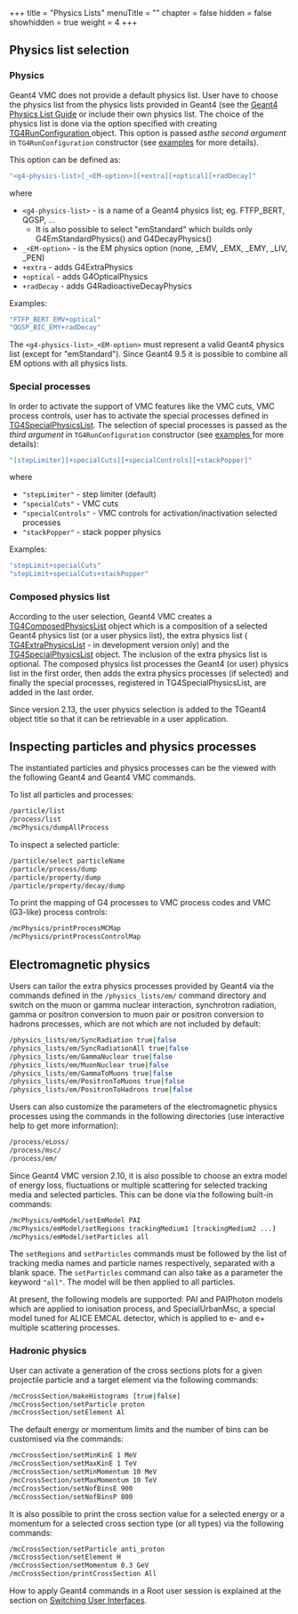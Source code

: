 +++
title = "Physics Lists"
menuTitle = ""
chapter = false
hidden = false
showhidden = true
weight = 4
+++

## Physics list selection

### Physics

Geant4 VMC does not provide a default physics list. User have to choose the physics list from the physics lists provided in Geant4 (see the [Geant4 Physics List Guide](http://geant4-userdoc.web.cern.ch/geant4-userdoc/UsersGuides/PhysicsListGuide/html/index.html) or include their own physics list. The choice of the physics list is done via the option specified with creating <a href="http://ivana.home.cern.ch/ivana/g4vmc_html/classTG4RunConfiguration.html"> TG4RunConfiguration </a> object. This option is passed as*the second argument* in `TG4RunConfiguration` constructor (see [examples](examples) for more details).</p>

This option can be defined as: 
```bash
"<g4-physics-list>[_<EM-option>][+extra][+optical][+radDecay]" 
```
where

- `<g4-physics-list>` - is a name of a Geant4 physics list; eg. FTFP_BERT, QGSP, ...<br />
   - It is also possible to select "emStandard" which builds only G4EmStandardPhysics() and G4DecayPhysics()
- `_<EM-option>` - is the EM physics option (none, _EMV, _EMX, _EMY, _LIV, _PEN)
- `+extra` - adds G4ExtraPhysics
- `+optical` - adds G4OpticalPhysics
- `+radDecay` - adds G4RadioactiveDecayPhysics 

Examples:
```bash
"FTFP_BERT_EMV+optical" 
"QGSP_BIC_EMY+radDecay" 
```

The `<g4-physics-list>_<EM-option>` must represent a valid Geant4 physics list (except for "emStandard"). Since Geant4 9.5 it is possible to combine all EM options with all physics lists.

### Special processes

In order to activate the support of VMC features like the VMC cuts, VMC process controls, user has to activate the special processes defined in <a href="http://ivana.home.cern.ch/ivana/g4vmc_html/classTG4SpecialPhysicsList.html">TG4SpecialPhysicsList</a>. The selection of special processes is passed as the *third argument* in `TG4RunConfiguration` constructor (see <a href="http://ivana.home.cern.ch/ivana/examples_html/index.html"> examples </a> for more details):
```bash
"[stepLimiter][+specialCuts][+specialControls][+stackPopper]" 
```
where

- `"stepLimiter"` - step limiter (default)
- `"specialCuts"` - VMC cuts
- `"specialControls"` - VMC controls for activation/inactivation selected processes
- `"stackPopper"` - stack popper physics

Examples:
```bash
"stepLimit+specialCuts" 
"stepLimit+specialCuts+stackPopper" 
```

### Composed physics list

According to the user selection, Geant4 VMC creates a <a href="http://ivana.home.cern.ch/ivana/g4vmc_html/classTG4ComposedPhysicsList.html">TG4ComposedPhysicsList</a> object which is a composition of a selected Geant4 physics list (or a user physics list), the extra physics list ( <a href="http://ivana.home.cern.ch/ivana/g4vmc_html/classTG4ExtraPhysicsList.html">TG4ExtraPhysicsList</a> - in development version only) and the <a href="http://ivana.home.cern.ch/ivana/g4vmc_htm/classTG4SpecialPhysicsList.html"> TG4SpecialPhysicsList</a> object. The inclusion of the extra physics list is optional. The composed physics list processes the Geant4 (or user) physics list in the first order, then adds the extra physics processes (if selected) and finally the special processes, registered in TG4SpecialPhysicsList, are added in the last order.

Since version 2.13, the user physics selection is added to the TGeant4 object title so that it can be retrievable in a user application.

## Inspecting particles and physics processes

The instantiated particles and physics processes can be the viewed with the following Geant4 and Geant4 VMC commands.

To list all particles and processes: 
```bash
/particle/list 
/process/list 
/mcPhysics/dumpAllProcess 
```

To inspect a selected particle: 
```bash
/particle/select particleName 
/particle/process/dump 
/particle/property/dump 
/particle/property/decay/dump 
```

To print the mapping of G4 processes to VMC process codes and VMC (G3-like) process controls: 
```bash
/mcPhysics/printProcessMCMap 
/mcPhysics/printProcessControlMap 
```

## Electromagnetic physics

Users can tailor the extra physics processes provided by Geant4 via the commands defined in the `/physics_lists/em/` command directory and switch on the muon or gamma nuclear interaction, synchrotron radiation,  gamma or positron conversion to muon pair or positron conversion to hadrons processes, which are not which are not included by default:
```bash
/physics_lists/em/SyncRadiation true|false
/physics_lists/em/SyncRadiationAll true|false
/physics_lists/em/GammaNuclear true|false 
/physics_lists/em/MuonNuclear true|false 
/physics_lists/em/GammaToMuons true|false 
/physics_lists/em/PositronToMuons true|false 
/physics_lists/em/PositronToHadrons true|false 
```

Users can also customize the parameters of the electromagnetic physics processes using the commands in the following directories (use interactive help to get more information): 
```bash
/process/eLoss/ 
/process/msc/ 
/process/em/ 
```

Since Geant4 VMC version 2.10, it is also possible to choose an extra model of energy loss, fluctuations or multiple scattering for selected tracking media and selected particles. This can be done via the following built-in commands: 
```bash
/mcPhysics/emModel/setEmModel PAI 
/mcPhysics/emModel/setRegions trackingMedium1 [trackingMedium2 ...] 
/mcPhysics/emModel/setParticles all 
```

The `setRegions` and `setParticles` commands must be followed by the list of tracking media names and particle names respectively, separated with a blank space. The `setParticles` command can also take as a parameter the keyword `"all"`. The model will be then applied to all particles.

At present, the following models are supported: PAI and PAIPhoton models which are applied to ionisation process, and SpecialUrbanMsc, a special model tuned for ALICE EMCAL detector, which is applied to e- and e+ multiple scattering processes.

### Hadronic physics

User can activate a generation of the cross sections plots for a given projectile particle and a target element via the following commands:
```bash
/mcCrossSection/makeHistograms [true|false] 
/mcCrossSection/setParticle proton 
/mcCrossSection/setElement Al
```

The default energy or momentum limits and the number of bins can be customised via the commands: 
```bash
/mcCrossSection/setMinKinE 1 MeV 
/mcCrossSection/setMaxKinE 1 TeV 
/mcCrossSection/setMinMomentum 10 MeV 
/mcCrossSection/setMaxMomentum 10 TeV 
/mcCrossSection/setNofBinsE 900 
/mcCrossSection/setNofBinsP 800
```

It is also possible to print the cross section value for a selected energy or a momentum for a selected cross section type (or all types) via the following commands:
```bash
/mcCrossSection/setParticle anti_proton 
/mcCrossSection/setElement H 
/mcCrossSection/setMomentum 0.3 GeV 
/mcCrossSection/printCrossSection All 
```

How to apply Geant4 commands in a Root user session is explained at the section on [Switching User Interfaces](/user-guide/geant4_vmc/switching-user-interfaces).
